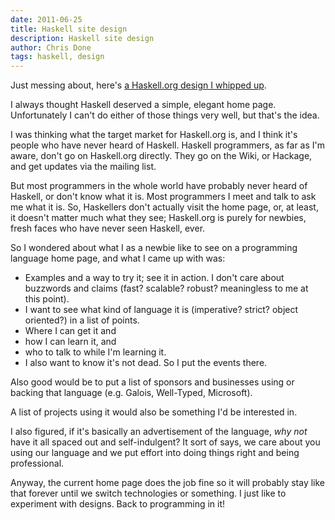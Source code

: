 ```yaml
---
date: 2011-06-25
title: Haskell site design
description: Haskell site design
author: Chris Done
tags: haskell, design
---
```


Just messing about, here's [a Haskell.org design I whipped
up](http://chrisdone.com/designs/haskell/).

I always thought Haskell deserved a simple, elegant home
page. Unfortunately I can't do either of those things very well, but
that's the idea.

I was thinking what the target market for Haskell.org is, and I think
it's people who have never heard of Haskell. Haskell programmers, as
far as I'm aware, don't go on Haskell.org directly. They go on the
Wiki, or Hackage, and get updates via the mailing list.

But most programmers in the whole world have probably never heard of
Haskell, or don't know what it is. Most programmers I meet and talk to
ask me what it is. So, Haskellers don't actually visit the home page,
or, at least, it doesn't matter much what they see; Haskell.org is
purely for newbies, fresh faces who have never seen Haskell, ever.

So I wondered about what I as a newbie like to see on a programming
language home page, and what I came up with was:

* Examples and a way to try it; see it in action. I don't care about
buzzwords and claims (fast? scalable? robust? meaningless to me at
this point).
* I want to see what kind of language it is (imperative? strict? object oriented?) in a
list of points.
* Where I can get it and
* how I can learn it, and
* who to talk to while I'm learning it.
* I also want to know it's not dead. So I put the events there.

Also good would be to put a list of sponsors and businesses using or
backing that language (e.g. Galois, Well-Typed, Microsoft).

A list of projects using it would also be something I'd be interested
in.

I also figured, if it's basically an advertisement of the language,
*why not* have it all spaced out and self-indulgent? It sort of says,
we care about you using our language and we put effort into doing
things right and being professional.

Anyway, the current home page does the job fine so it will probably
stay like that forever until we switch technologies or something. I
just like to experiment with designs. Back to programming in it!

